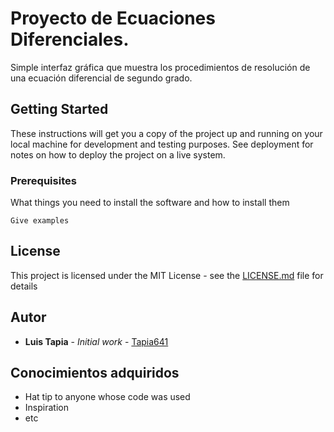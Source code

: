 # Proyecto de Ecuaciones Diferenciales.

Simple interfaz gráfica que muestra los procedimientos de resolución de una ecuación diferencial de segundo grado.

## Getting Started

These instructions will get you a copy of the project up and running on your local machine for development and testing purposes. See deployment for notes on how to deploy the project on a live system.

### Prerequisites

What things you need to install the software and how to install them

```
Give examples
```

## License

This project is licensed under the MIT License - see the [LICENSE.md](LICENSE.md) file for details


## Autor

* **Luis Tapia** - *Initial work* - [Tapia641](https://github.com/Tapia641)

## Conocimientos adquiridos

* Hat tip to anyone whose code was used
* Inspiration
* etc
